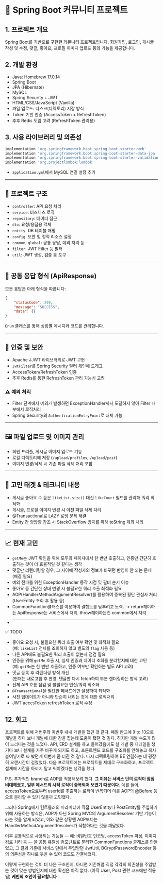 # 📝 Spring Boot 커뮤니티 프로젝트

## 1. 프로젝트 개요

Spring Boot를 기반으로 구현한 커뮤니티 프로젝트입니다. 회원가입, 로그인, 게시글 작성 및 수정, 댓글, 좋아요, 프로필 이미지 업로드 등의 기능을 제공합니다.

## 2. 개발 환경

-   Java: Homebrew 17.0.14
-   Spring Boot
-   JPA (Hibernate)
-   MySQL
-   Spring Security + JWT
-   HTML/CSS/JavaScript (Vanilla)
-   파일 업로드: 디스크(디렉토리) 저장 방식
-   Token 기반 인증 (AccessToken + RefreshToken)
-   추후 Redis 도입 고려 (RefreshToken 관리용)

## 3. 사용 라이브러리 및 의존성

```gradle
implementation 'org.springframework.boot:spring-boot-starter-web'
implementation 'org.springframework.boot:spring-boot-starter-data-jpa'
implementation 'org.springframework.boot:spring-boot-starter-validation'
implementation 'org.projectlombok:lombok'
```

-   `application.yml`에서 MySQL 연결 설정 추가

---

## 📁 프로젝트 구조

-   `controller`: API 요청 처리
-   `service`: 비즈니스 로직
-   `repository`: 데이터 접근
-   `dto`: 요청/응답용 객체
-   `entity`: DB 테이블 매핑
-   `config`: 보안 및 정적 리소스 설정
-   `common`, `global`: 공통 응답, 예외 처리 등
-   `filter`: JWT Filter 등 필터
-   `util`: JWT 생성, 검증 등 도구

---

## 📌 공통 응답 형식 (ApiResponse)

모든 응답은 아래 형식을 따릅니다:

```json
{
	"statusCode": 200,
	"message": "SUCCESS",
	"data": {}
}
```

`Enum` 클래스를 통해 상황별 메시지와 코드를 관리합니다.

---

## 🔐 인증 및 보안

-   Apache JJWT 라이브러리로 JWT 구현
-   `JwtFilter`를 Spring Security 필터 체인에 드래그
-   AccessToken/RefreshToken 인증
-   추후 Redis를 통한 RefreshToken 관리 가능성 고려

### ⚠️ 예외 처리

-   Filter 단계에서 예외가 발생하면 ExceptionHandler까지 도달하지 않아 Filter 내부에서 로직처리
-   Spring Security의 `AuthenticationEntryPoint`로 대체 가능

---

## 🖼️ 파일 업로드 및 이미지 관리

-   회원 프리플, 게시글 이미지 업로드 기능
-   로컬 디렉토리에 저장 (`/upload/profiles`, `/upload/post`)
-   이미지 변경/삭제 시 기존 파일 삭제 처리 포함

---

## 🚀 고민 태겟 & 테크니티 내용

-   게시글 좋아요 수 등은 `likeList.size()` 대신 `likeCount` 필드를 관리해 쿼리 최적화
-   게시글, 프로필 이미지 변경 시 이전 파일 삭제 처리
-   @Transactional로 LAZY 로딩 문제 해결
-   Entity 간 양방향 참조 시 StackOverflow 방지를 위해 toString 제외 처리

---

## 📈 현재 고민

-   `getMe`는 JWT 확인을 위해 모두의 페이지에서 한 번만 호출하고, 인증만 간단히 호출하는 것이 더 효율적일 것 같다는 생각
-   댓글만 리렌더링할 경우, 그 사이에 작성자의 정보가 바뀌면 반영이 안 되는 문제 (해결 필요)
-   예외 전파를 위한 ExceptionHandler 동작 시점 및 필터 순서 이슈
-   좋아요 등 간단한 상태 변경 시 불필요한 쿼리 호출 최적화 필요
-   AOP(HandlerMethodArgumentResolver)를 활용하여 중복된 횡단 관심사 처리(UserEntity 조회 후 활용 등)
-   CommonFunction클래스를 이용하여 결합도를 낮추려고 노력. -> return해야하는 ApiResponse는 서비스에서 처리, throw해야하는건 common에서 처리
-   ***

✅ TODO

-   좋아요 요청 시, 불필요한 쿼리 호출 여부 확인 및 최적화 필요  
    (예: `likeList` 전체를 조회하지 않고 별도의 `flag` 사용 등)
-   다른 API에도 불필요한 쿼리 호출이 없는지 점검 필요
-   인증을 위해 `getMe` 호출 시, 실제 인증과 데이터 조회를 분리할지에 대한 고민  
    (예: `getMe`는 한 번만 호출하고, 인증 여부만 확인하는 별도 API 고려)
-   댓글 등록 후 리렌더링 방식 개선  
    (현재는 새로고침 후 반영. 댓글만 다시 fetch하여 부분 렌더링하는 방식 고려)
-   전체 API 흐름 점검 및 불필요한 연산/쿼리 최소화
-   ~~`@Transactional`을 필요한 메서드에만 설정하여 최적화~~
-   사진 업데이트가 아니라 단순히 내리는 것에 대한 로직처리
-   JWT accesToken refreshToken 로직 수정

## 12. 회고

프로젝트를 위해 저번주와 이번주 내내 개발을 했던 것 같다. 매일 판교에 9 to 10으로 개발을 하다 보니 개발에 대한 감을 잡는데 도움이 됐던 것 같다. 하지만 개발 속도가 많이 느리다는 것을 느꼈다. API, ERD 설계를 하고 들어갔음에도 실 개발 중 디테일을 챙기다 보니 설계를 자주 바꾸게 되기도 하고, 프론트엔드 코드를 구조화를 안해놓고 복사붙여넣기로 짜 놨던게 이번에 좀 터진 것 같다. 다시 리팩토링하여 BE 연결하는 데 굉장히 오랜시간이 걸렸었다. 다음 프로젝트에는 프로젝트를 제대로 구조화하고, 프로젝트 설계에 시간을 아끼지 말고 써야겠다는 생각을 했다.

P.S.
추가적인 branch로 AOP를 적용해보려 했다. <b>그 이유는 서비스 단의 로직이 점점 비대해졌고, 일부 메서드의 시작 로직이 중복되어 보였기 때문이다.</b> 예를 들어, accessToken으로부터 userId를 추출하는 로직이 반복되어 이를 AOP의 @Before 등으로 분리할 수 있지 않을까 고민했다.

그러나 Spring에서 컨트롤러의 파라미터에 직접 UserEntity나 PostEntity를 주입하기 위해 사용하는 방식은,
AOP가 아닌 Spring MVC의 ArgumentResolver 기반 기능이라는 것을 알게 되었고, 이와 같은 상황엔 AOP보다는 HandlerMethodArgumentResolver가 적합하다는 것을 깨달았다.

이후 공통적으로 사용되는 기능들 — 예: 비밀번호 인코딩, accessToken 파싱, 이미지 경로 처리 등 — 을
공통 유틸성 컴포넌트로 분리한 CommonFunctions 클래스를 만들었고, 그 결과 기존에 서비스 단에서 주입받던 JwtUtil, BCryptPasswordEncoder 등의 의존성을 하나로 묶을 수 있어 코드도 간결해졌다.


이렇게 구현하는 것이 더 나은 구조인지, 아니면 기존처럼 직접 각각의 의존성을 주입받는 것이 맞는 방법인지에 대한 확신은 아직 없다. (아직 User, Post 관련 코드에만 적용됨)
<b>케빈의 조언이 필요합니다</b>
